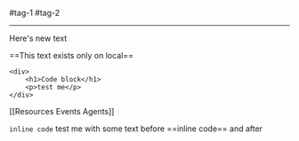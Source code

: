 #tag-1 #tag-2
- --
Here's new text

==This text exists only on local==

```
<div>
	<h1>Code block</h1>
	<p>test me</p>
</div>
```


[[Resources Events Agents]]

`inline code` test me with some text before ==inline code== and after

